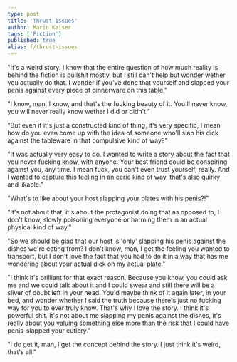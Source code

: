 ```yaml
---
type: post
title: 'Thrust Issues'
author: Mario Kaiser
tags: ['Fiction']
published: true
alias: f/thrust-issues
---
```


"It's a weird story. I know that the entire question of how much reality is behind the fiction is bullshit mostly, but I still can't help but wonder wether you actually do that. I wonder if you've done that yourself and slapped your penis against every piece of dinnerware on this table."

"I know, man, I know, and that's the fucking beauty of it. You'll never know, you will never really know wether I did or didn't."

"But even if it's just a constructed kind of thing, it's very specific, I mean how do you even come up with the idea of someone who'll slap his dick against the tableware in that compulsive kind of way?"

"It was actually very easy to do. I wanted to write a story about the fact that you never fucking know, with anyone. Your best friend could be conspiring against you, any time. I mean fuck, you can't even trust yourself, really. And I wanted to capture this feeling in an eerie kind of way, that's also quirky and likable."

"What's to like about your host slapping your plates with his penis?!"

"It's not about that, it's about the protagonist doing that as opposed to, I don't know, slowly poisoning everyone or harming them in an actual physical kind of way."

"So we should be glad that our host is 'only' slapping his penis against the dishes we're eating from? I don't know, man, I get the feeling you wanted to transport, but I don't love the fact that you had to do it in a way that has me wondering about your actual dick on my actual plate."

"I think it's brilliant for that exact reason. Because you know, you could ask me and we could talk about it and I could swear and still there will be a sliver of doubt left in your head. You'd maybe think of it again later, in your bed, and wonder whether I said the truth because there's just no fucking way for you to ever truly know. That's why I love the story. I think it's powerful shit. It's not about me slapping my penis against the dishes, it's really about you valuing something else more than the risk that I could have penis-slapped your cutlery."

"I do get it, man, I get the concept behind the story. I just think it's weird, that's all."
